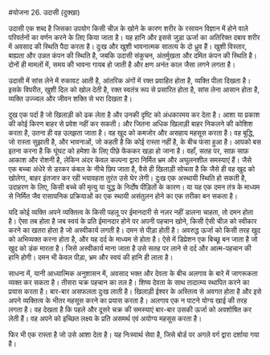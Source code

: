 #योजना 26. उदासी (दुक्खा)

उदासी एक शब्द है जिसका उपयोग किसी चीज़ के खोने के कारण शरीर के रसायन विज्ञान में होने वाले परिवर्तनों का वर्णन करने के लिए किया जाता है। यह हानि और इससे जुड़ा ऊर्जा का अतिरिक्त दबाव शरीर में अवसाद की स्थिति पैदा करता है। दुःख और खुशी भावनात्मक सातत्य के दो ध्रुव हैं। खुशी विस्तार, बाह्यता और उन्नत कंपन की स्थिति है, जबकि उदासी संकुचन, अंतर्मुखता और दमित कंपन की स्थिति है। दोनों ही मामलों में, समय की भावना गायब हो जाती है और क्षण अनंत काल जैसा लगने लगता है।

उदासी में सांस लेने में रुकावट आती है, आंतरिक अंगों में रक्त प्रवाहित होता है, व्यक्ति पीला दिखता है। इसके विपरीत, खुशी दिल को खोल देती है, रक्त स्वतंत्र रूप से प्रसारित होता है, सांस लेना आसान होता है, व्यक्ति उज्ज्वल और जीवन शक्ति से भरा दिखता है।

दुख एक पर्दा है जो खिलाड़ी को ढक लेता है और उनकी दृष्टि को अंधकारमय कर देता है। आशा या प्रकाश की कोई किरण बाहर से प्रवेश नहीं कर सकती। और जितना अधिक खिलाड़ी बाहर निकलने की कोशिश करता है, उतना ही वह उलझता जाता है। वह खुद को कमजोर और असहाय महसूस करता है। वह बुद्धि, जो रास्ता सुझाती है, और भावनाओं, जो कहती है कि कोई रास्ता नहीं है, के बीच फंसा हुआ है। आपको बस इतना करना है कि घूंघट को हमेशा के लिए पीछे फेंककर खड़ा हो जाना है। वहाँ, सतह पर, साफ़ साफ़ आकाश और रोशनी है, लेकिन अंदर केवल कल्पना द्वारा निर्मित भ्रम और अघुलनशील समस्याएं हैं। जैसे एक बच्चा अंधेरे से डरकर कंबल के नीचे छिप जाता है, वैसे ही खिलाड़ी सोचता है कि जैसे ही वह खुद को खोलेगा, बाहर इंतजार कर रही भयावहता तुरंत उसे घेर लेगी। दुःख एक अस्थायी स्थिति हो सकती है, उदाहरण के लिए, किसी बच्चे की मृत्यु या युद्ध के निर्दोष पीड़ितों के कारण। या यह एक दमन तंत्र के माध्यम से निर्मित जैव रासायनिक प्रक्रियाओं का एक स्थायी असंतुलन होने का एक तरीका बन सकता है।

यदि कोई व्यक्ति अपने व्यक्तित्व के किसी पहलू पर ईमानदारी से नज़र नहीं डालना चाहता, तो दमन होता है। ऐसा तब होता है जब स्वयं के प्रति ईमानदार होने पर अपनी पहचान खोने, किसी ऐसी चीज़ को स्वीकार करने का खतरा होता है जो अस्वीकार्य लगती है। दमन से पीड़ा होती है। अवरुद्ध ऊर्जा को किसी तरह खुद को अभिव्यक्त करना होता है, और यह दर्द के माध्यम से होता है। ऐसे में डिप्रेशन एक बिच्छू बन जाता है जो खुद को डंक मारता है। जिसे अस्वीकार्य माना जाता है उसे सतह पर लाने से दर्द और आत्म-पहचान की हानि होगी। दमन भी केवल पीड़ा, भ्रम और स्वयं की हानि ही लाता है।

साधना में, यानी आध्यात्मिक अनुशासन में, अवसाद भक्त और देवता के बीच अलगाव के बारे में जागरूकता व्यक्त कर सकता है। तीसरा चक्र पहचान का तल है। शिष्य देवता के साथ तादात्म्य स्थापित करने का प्रयास करता है। बार-बार असफलता दुःख लाती है। खिलाड़ी ईश्वर के अस्तित्व से अवगत होता है और इसे अपने व्यक्तित्व के भीतर महसूस करने का प्रयास करता है। अलगाव एक न पाटने योग्य खाई की तरह लगता है। वह देखता है कि पहले और दूसरे चक्र की समस्याएं बार-बार उसकी ऊर्जा को अवशोषित कर लेती हैं। वह अपने को इच्छित लक्ष्य के प्रति असमर्थ एवं अयोग्य महसूस करता है।

फिर भी एक रास्ता है जो उसे आशा देता है। यह निःस्वार्थ सेवा है, जिसे बोर्ड पर अगले वर्ग द्वारा दर्शाया गया है।

